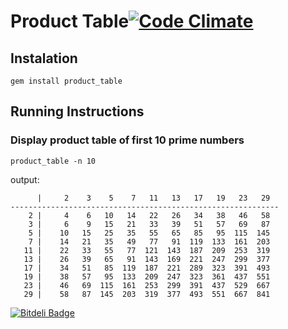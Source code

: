 Product Table[![Code Climate](https://codeclimate.com/github/iurimatias/product_table.png)](https://codeclimate.com/github/iurimatias/product_table)
======

## Instalation

`gem install product_table`

## Running Instructions

### Display product table of first 10 prime numbers

`product_table -n 10`

output:

```
      |     2    3    5    7   11   13   17   19   23   29
------------------------------------------------------------
    2 |     4    6   10   14   22   26   34   38   46   58
    3 |     6    9   15   21   33   39   51   57   69   87
    5 |    10   15   25   35   55   65   85   95  115  145
    7 |    14   21   35   49   77   91  119  133  161  203
   11 |    22   33   55   77  121  143  187  209  253  319
   13 |    26   39   65   91  143  169  221  247  299  377
   17 |    34   51   85  119  187  221  289  323  391  493
   19 |    38   57   95  133  209  247  323  361  437  551
   23 |    46   69  115  161  253  299  391  437  529  667
   29 |    58   87  145  203  319  377  493  551  667  841
```

[![Bitdeli Badge](https://d2weczhvl823v0.cloudfront.net/iurimatias/product_table/trend.png)](https://bitdeli.com/free "Bitdeli Badge")

